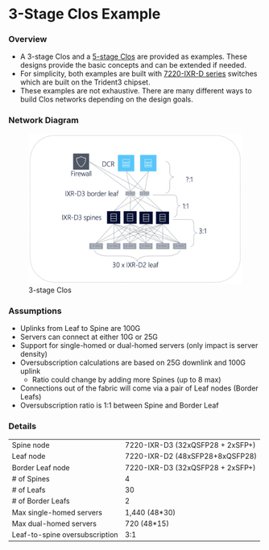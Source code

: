 # 3-Stage Clos Example


### Overview

* A 3-stage Clos and a [5-stage Clos](./example-5stage.md) are provided as examples.  These designs provide the basic concepts and can be extended if needed.
* For simplicity, both examples are built with [7220-IXR-D series](https://onestore.nokia.com/asset/i/207599) switches which are built on the Trident3 chipset.
* These examples are not exhaustive. There are many different ways to build Clos networks depending on the design goals.


### Network Diagram

<figure>
  <img src="/_images/3stage.png" width="600" />
  <figcaption>3-stage Clos</figcaption>
</figure>


### Assumptions


* Uplinks from Leaf to Spine are 100G
* Servers can connect at either 10G or 25G
* Support for single-homed or dual-homed servers (only impact is server density)
* Oversubscription calculations are based on 25G downlink and 100G uplink
    * Ratio could change by adding more Spines (up to 8 max)
* Connections out of the fabric will come via a pair of Leaf nodes (Border Leafs)
* Oversubscription ratio is 1:1 between Spine and Border Leaf


### Details

|                                |                                   |
| :----------------------------- | :-------------------------------- |
| Spine node                     | 7220-IXR-D3 (32xQSFP28 + 2xSFP+)  |
| Leaf node                      | 7220-IXR-D2 (48xSFP28+8xQSFP28)   |
| Border Leaf node               | 7220-IXR-D3 (32xQSFP28 + 2xSFP+)  |
| # of Spines                    | 4                                 |
| # of Leafs                     | 30                                |
| # of Border Leafs              | 2                                 |
| Max single-homed servers       | 1,440 (48*30)                     |
| Max dual-homed servers         | 720 (48*15)                       |
| Leaf-to-spine oversubscription | 3:1                               |

